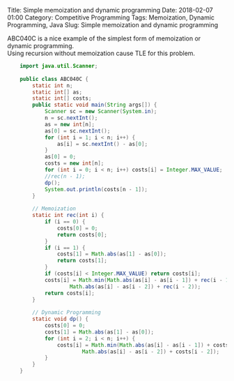Title: Simple memoization and dynamic programming
Date: 2018-02-07 01:00
Category: Competitive Programming
Tags: Memoization, Dynamic Programming, Java
Slug: Simple memoization and dynamic programming

ABC040C is a nice example of the simplest form of memoization or dynamic programming.  
Using recursion without memoization cause TLE for this problem.

```java
	import java.util.Scanner;
	
	public class ABC040C {
	    static int n;
	    static int[] as;
	    static int[] costs;
	    public static void main(String args[]) {
	        Scanner sc = new Scanner(System.in);
	        n = sc.nextInt();
	        as = new int[n];
	        as[0] = sc.nextInt();
	        for (int i = 1; i < n; i++) {
	            as[i] = sc.nextInt() - as[0];
	        }
	        as[0] = 0;
	        costs = new int[n];
	        for (int i = 0; i < n; i++) costs[i] = Integer.MAX_VALUE;
	        //rec(n - 1);
	        dp();
	        System.out.println(costs[n - 1]);
	    }
	
	    // Memoization
	    static int rec(int i) {
	        if (i == 0) {
	            costs[0] = 0;
	            return costs[0];
	        }
	        if (i == 1) {
	            costs[1] = Math.abs(as[1] - as[0]);
	            return costs[1];
	        }
	        if (costs[i] < Integer.MAX_VALUE) return costs[i];
	        costs[i] = Math.min(Math.abs(as[i] - as[i - 1]) + rec(i - 1),
	                Math.abs(as[i] - as[i - 2]) + rec(i - 2));
	        return costs[i];
	    }
	
	    // Dynamic Programming
	    static void dp() {
	        costs[0] = 0;
	        costs[1] = Math.abs(as[1] - as[0]);
	        for (int i = 2; i < n; i++) {
	            costs[i] = Math.min(Math.abs(as[i] - as[i - 1]) + costs[i - 1],
	                    Math.abs(as[i] - as[i - 2]) + costs[i - 2]);
	        }
	    }
	}

```